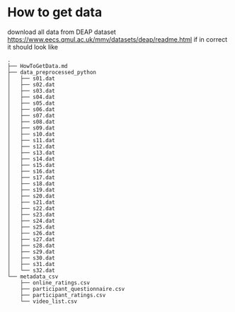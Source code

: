 # How to get data
download all data from DEAP dataset https://www.eecs.qmul.ac.uk/mmv/datasets/deap/readme.html if in correct it should look like
```
.
├── HowToGetData.md
├── data_preprocessed_python
│   ├── s01.dat
│   ├── s02.dat
│   ├── s03.dat
│   ├── s04.dat
│   ├── s05.dat
│   ├── s06.dat
│   ├── s07.dat
│   ├── s08.dat
│   ├── s09.dat
│   ├── s10.dat
│   ├── s11.dat
│   ├── s12.dat
│   ├── s13.dat
│   ├── s14.dat
│   ├── s15.dat
│   ├── s16.dat
│   ├── s17.dat
│   ├── s18.dat
│   ├── s19.dat
│   ├── s20.dat
│   ├── s21.dat
│   ├── s22.dat
│   ├── s23.dat
│   ├── s24.dat
│   ├── s25.dat
│   ├── s26.dat
│   ├── s27.dat
│   ├── s28.dat
│   ├── s29.dat
│   ├── s30.dat
│   ├── s31.dat
│   └── s32.dat
└── metadata_csv
    ├── online_ratings.csv
    ├── participant_questionnaire.csv
    ├── participant_ratings.csv
    └── video_list.csv
```
